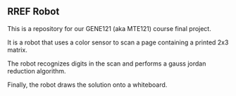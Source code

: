 ## RREF Robot

This is a repository for our GENE121 (aka MTE121) course final project.

It is a robot that uses a color sensor to scan a page containing a printed 2x3 matrix.

The robot recognizes digits in the scan and performs a gauss jordan reduction algorithm.

Finally, the robot draws the solution onto a whiteboard.
